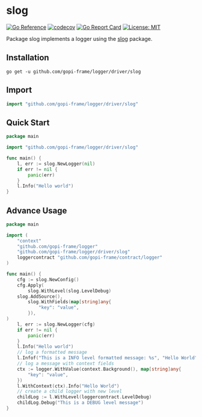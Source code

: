 # slog
[![Go Reference](https://pkg.go.dev/badge/github.com/gopi-frame/logger/driver/slog.svg)](https://pkg.go.dev/github.com/gopi-frame/logger/driver/slog)
[![codecov](https://codecov.io/gh/gopi-frame/logger/graph/badge.svg?token=9EUOUXQ6PD&flag=slog)](https://codecov.io/gh/gopi-frame/logger?flag=slog)
[![Go Report Card](https://goreportcard.com/badge/github.com/gopi-frame/logger/driver/slog)](https://goreportcard.com/report/github.com/gopi-frame/logger/driver/slog)
[![License: MIT](https://img.shields.io/badge/License-MIT-green.svg)](https://opensource.org/licenses/MIT)

Package slog implements a logger using the [slog](https://pkg.go.dev/log/slog) package.

## Installation

```shell
go get -u github.com/gopi-frame/logger/driver/slog
```

## Import

```go
import "github.com/gopi-frame/logger/driver/slog"
```

## Quick Start

```go
package main

import "github.com/gopi-frame/logger/driver/slog"

func main() {
    l, err := slog.NewLogger(nil)
    if err != nil {
        panic(err)
    }
    l.Info("Hello world")
}
```

## Advance Usage

```go
package main

import (
    "context"
    "github.com/gopi-frame/logger"
    "github.com/gopi-frame/logger/driver/slog"
    loggercontract "github.com/gopi-frame/contract/logger"
)

func main() {
    cfg := slog.NewConfig()
    cfg.Apply(
        slog.WithLevel(slog.LevelDebug)
    slog.AddSource(),
        slog.WithFields(map[string]any{
            "key": "value",
        }),
)
    l, err := slog.NewLogger(cfg)
    if err != nil {
        panic(err)
    }
    l.Info("Hello world")
    // log a formatted message
    l.Infof("This is a INFO level formatted message: %s", "Hello World")
    // log a message with context fields
    ctx := logger.WithValue(context.Background(), map[string]any{
        "key": "value",
    })
    l.WithContext(ctx).Info("Hello World")
    // create a child logger with new level
    childLog := l.WithLevel(loggercontract.LevelDebug)
    childLog.Debug("This is a DEBUG level message")
}
```

